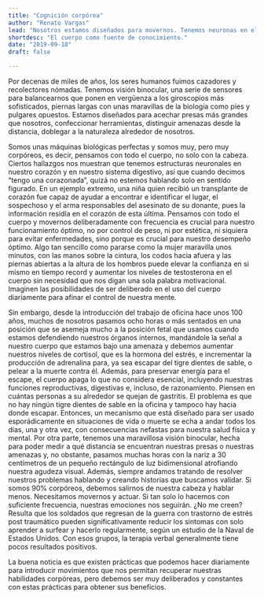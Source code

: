 ```yaml
---
title: "Cognición corpórea"
author: "Renato Vargas"
lead: "Nosotros estamos diseñados para movernos. Tenemos neuronas en el corazón y en el sistema digestivo. Necesitamos activar nuestro cuerpo para poder dominar nuestra mente. ¿Qué significa lo corpóreo para el alto desempeño? Quizás todo."
shortdesc: "El cuerpo como fuente de conocimiento."
date: "2019-09-18"
draft: false

---
```


Por decenas de miles de años, los seres humanos fuimos cazadores y recolectores nómadas. Tenemos visión binocular, una serie de sensores para balancearnos que ponen en vergüenza a los giroscopios más sofisticados, piernas largas con unas maravillas de la biología como pies y pulgares opuestos. Estamos diseñados para acechar presas más grandes que nosotros, confeccionar herramientas, distinguir amenazas desde la distancia, doblegar a la naturaleza alrededor de nosotros. 

Somos unas máquinas biológicas perfectas y somos muy, pero muy corpóreos, es decir, pensamos con todo el cuerpo, no solo con la cabeza. Ciertos hallazgos nos muestran que tenemos estructuras neuronales en nuestro corazón y en nuestro sistema digestivo, así que cuando decimos “tengo una corazonada”, quizá no estemos hablando solo en sentido figurado. En un ejemplo extremo, una niña quien recibió un transplante de corazón fue capaz de ayudar a encontrar e identificar el lugar, el sospechoso y el arma responsables del asesinato de su donante, pues la información residía en el corazón de esta última.  Pensamos con todo el cuerpo y movernos deliberadamente con frecuencia es crucial para nuestro funcionamiento óptimo, no por control de peso, ni por estética, ni siquiera para evitar enfermedades, sino porque es crucial para nuestro desempeño óptimo. Algo tan sencillo como pararse como la mujer maravilla unos minutos, con las manos sobre la cintura, los codos hacia afuera y las piernas abiertas a la altura de los hombros puede elevar la confianza en si mismo en tiempo record y aumentar los niveles de testosterona en el cuerpo sin necesidad que nos digan una sola palabra motivacional. Imaginen las posibilidades de ser deliberado en el uso del cuerpo diariamente para afinar el control de nuestra mente.

Sin embargo, desde la introducción del trabajo de oficina hace unos 100 años, muchos de nosotros pasamos ocho horas o más sentados en una posición que se asemeja mucho a la posición fetal que usamos cuando estamos defendiendo nuestros órganos internos, mandándole la señal a nuestro cuerpo que estamos bajo una amenaza y debemos aumentar nuestros niveles de cortisol, que es la hormona del estrés, e incrementar la producción de adrenalina para, ya sea escapar del tigre dientes de sable, o pelear a la muerte contra él. Además, para preservar energía para el escape, el cuerpo apaga lo que no considera esencial, incluyendo nuestras funciones reproductivas, digestivas e, incluso, de razonamiento. Piensen en cuántas personas a su alrededor se quejan de gastritis. El problema es que no hay ningún tigre dientes de sable en la oficina y tampoco hay hacia donde escapar. Entonces, un mecanismo que está diseñado para ser usado esporádicamente en situaciones de vida o muerte se echa a andar todos los días, una y otra vez, con consecuencias nefastas para nuestra salud física y mental. Por otra parte, tenemos una maravillosa visión binocular, hecha para poder medir a qué distancia se encuentran nuestras presas o nuestras amenazas y, no obstante, pasamos muchas horas con la nariz a 30 centímetros de un pequeño rectángulo de luz bidimensional atrofiando nuestra agudeza visual. Además, siempre andamos tratando de resolver nuestros problemas hablando y creando historias que buscamos validar. Si somos 90% corpóreos, debemos salirnos de nuestra cabeza y hablar menos. Necesitamos movernos y actuar. Si tan solo lo hacemos con suficiente frecuencia, nuestras emociones nos seguirán. ¿No me creen? Resulta que los soldados que regresan de la guerra con trastorno de estrés post traumático pueden significativamente reducir los síntomas con solo aprender a surfear y hacerlo regularmente, según un estudio de la Naval de Estados Unidos. Con esos grupos, la terapia verbal generalmente tiene pocos resultados positivos. 

La buena noticia es que existen prácticas que podemos hacer diariamente para introducir movimientos que nos permitan recuperar nuestras habilidades corpóreas, pero debemos ser muy deliberados y constantes con estas prácticas para obtener sus beneficios. 